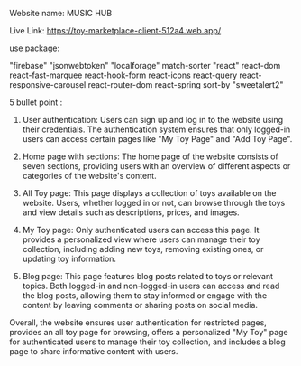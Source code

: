 Website name: MUSIC HUB

Live Link: https://toy-marketplace-client-512a4.web.app/


use package: 

"firebase"
"jsonwebtoken"
"localforage"
match-sorter
"react"
react-dom
react-fast-marquee
react-hook-form
react-icons
react-query
react-responsive-carousel
react-router-dom
react-spring
sort-by
"sweetalert2"


5 bullet point :


1. User authentication: Users can sign up and log in to the website using their credentials. The authentication system ensures that only logged-in users can access certain pages like "My Toy Page" and "Add Toy Page".

2. Home page with sections: The home page of the website consists of seven sections, providing users with an overview of different aspects or categories of the website's content.

3. All Toy page: This page displays a collection of toys available on the website. Users, whether logged in or not, can browse through the toys and view details such as descriptions, prices, and images.

4. My Toy page: Only authenticated users can access this page. It provides a personalized view where users can manage their toy collection, including adding new toys, removing existing ones, or updating toy information.

5. Blog page: This page features blog posts related to toys or relevant topics. Both logged-in and non-logged-in users can access and read the blog posts, allowing them to stay informed or engage with the content by leaving comments or sharing posts on social media.

Overall, the website ensures user authentication for restricted pages, provides an all toy page for browsing, offers a personalized "My Toy" page for authenticated users to manage their toy collection, and includes a blog page to share informative content with users.




